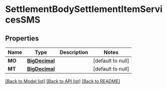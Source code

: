 # SettlementBodySettlementItemServicesSMS
## Properties

Name | Type | Description | Notes
------------ | ------------- | ------------- | -------------
**MO** | [**BigDecimal**](number.md) |  | [default to null]
**MT** | [**BigDecimal**](number.md) |  | [default to null]

[[Back to Model list]](../README.md#documentation-for-models) [[Back to API list]](../README.md#documentation-for-api-endpoints) [[Back to README]](../README.md)

